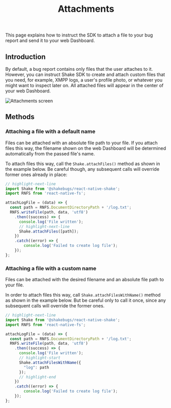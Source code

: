 ﻿---
id: attachments
title: Attachments
---
This page explains how to instruct the SDK to attach a file to your bug report and send it to your web Dashboard.

## Introduction
By default, a bug report contains only files that the user attaches to it. 
However, you can instruct Shake SDK to create and attach custom files that you need, for example, 
XMPP logs, a user's profile photo, or whatever you might want to inspect later on.
 All attached files will appear in the center of your web Dashboard.

![Attachments screen](/screens/attachments_screen.png)

## Methods
### Attaching a file with a default name
Files can be attached with an absolute file path to your file. 
If you attach files this way, the filename shown on the web Dashboard 
will be determined automatically from the passed file's name.

To attach files this way, call the `Shake.attachFiles()` method as shown in the example below.
Be careful though, any subsequent calls will override former ones already in place: 

```javascript title="App.js"
// highlight-next-line
import Shake from '@shakebugs/react-native-shake';
import RNFS from 'react-native-fs';

attachLogFile = (data) => {
  const path = RNFS.DocumentDirectoryPath + '/log.txt';
  RNFS.writeFile(path, data, 'utf8')
    .then((success) => {
      console.log('File written');
      // highlight-next-line
      Shake.attachFiles([path]);
    })
    .catch((error) => {
        console.log('Failed to create log file');
    });
};
```

### Attaching a file with a custom name
Files can be attached with the desired filename and an absolute file path to your file.

In order to attach files this way, call `Shake.attachFilesWithName()` method as shown in the example below. 
But be careful only to call it once, since any subsequent calls will override the former ones.

```javascript title="App.js"
// highlight-next-line
import Shake from '@shakebugs/react-native-shake';
import RNFS from 'react-native-fs';

attachLogFile = (data) => {
  const path = RNFS.DocumentDirectoryPath + '/log.txt';
  RNFS.writeFile(path, data, 'utf8')
    .then((success) => {
      console.log('File written');
      // highlight-start
      Shake.attachFilesWithName({
        "log": path
      });
      // highlight-end
    })
    .catch((error) => {
        console.log('Failed to create log file');
    });
};
```
